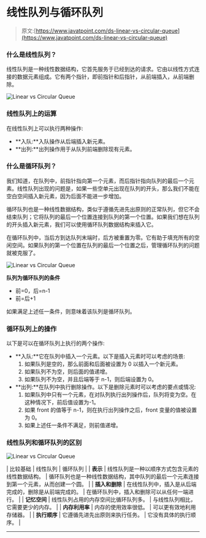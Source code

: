 # 线性队列与循环队列

> 原文:[https://www.javatpoint.com/ds-linear-vs-circular-queue](https://www.javatpoint.com/ds-linear-vs-circular-queue)

### 什么是线性队列？

线性队列是一种线性数据结构，它首先服务于已经到达的请求。它由以线性方式连接的数据元素组成。它有两个指针，即前指针和后指针，从前端插入，从前端删除。

![Linear vs Circular Queue](../Images/337e0d86fde3d5b50ce221aca152ccbb.png)

### 线性队列上的运算

在线性队列上可以执行两种操作:

*   **入队:**入队操作从后端插入新元素。
*   **出列:**出列操作用于从队列前端删除现有元素。

### 什么是循环队列？

我们知道，在队列中，前指针指向第一个元素，而后指针指向队列的最后一个元素。线性队列出现的问题是，如果一些空单元出现在队列的开头，那么我们不能在空白空间插入新元素，因为后面不能进一步增加。

循环队列也是一种线性数据结构，类似于遵循先进先出原则的正常队列，但它不会结束队列；它将队列的最后一个位置连接到队列的第一个位置。如果我们想在队列的开头插入新元素，我们可以使用循环队列数据结构来插入它。

在循环队列中，当后方到达队列末端时，后方被重置为零。它有助于填充所有的空闲空间。如果队列的第一个位置在队列的最后一个位置之后，管理循环队列的问题就被克服了。

![Linear vs Circular Queue](../Images/03e4a428f7fae7db204382ea10b9fa69.png)

**队列为循环队列的条件**

*   前=0，后=n-1
*   前=后+1

如果满足上述任一条件，则意味着该队列是循环队列。

### 循环队列上的操作

以下是可以在循环队列上执行的两个操作:

*   **入队:**它在队列中插入一个元素。以下是插入元素时可以考虑的场景:
    1.  如果队列是空的，那么前面和后面被设置为 0 以插入一个新元素。
    2.  如果队列不为空，则后面的值递增。
    3.  如果队列不为空，并且后端等于 n-1，则后端设置为 0。
*   **出列:**在队列中执行删除操作。以下是删除元素时可以考虑的要点或情况:
    1.  如果队列中只有一个元素，在对队列执行出列操作后，队列将变为空。在这种情况下，前后值设置为-1。
    2.  如果 front 的值等于 n-1，则在执行出列操作之后，front 变量的值被设置为 0。
    3.  如果上述任一条件不满足，则前值递增。

### 线性队列和循环队列的区别

![Linear vs Circular Queue](../Images/5c828ca8143a18226e8a3f1682227b93.png)

| 比较基础 | 线性队列 | 循环队列 |
| **表示** | 线性队列是一种以顺序方式包含元素的线性数据结构。 | 循环队列也是一种线性数据结构，其中队列的最后一个元素连接到第一个元素，从而创建一个圆。 |
| **插入和删除** | 在线性队列中，插入是从后端完成的，删除是从前端完成的。 | 在循环队列中，插入和删除可以从任何一端进行。 |
| **记忆空间** | 线性队列占用的内存空间比循环队列多。 | 与线性队列相比，它需要更少的内存。 |
| **内存利用率** | 内存的使用效率很低。 | 可以更有效地利用存储器。 |
| **执行顺序** | 它遵循先进先出原则来执行任务。 | 它没有具体的执行顺序。 |

* * *